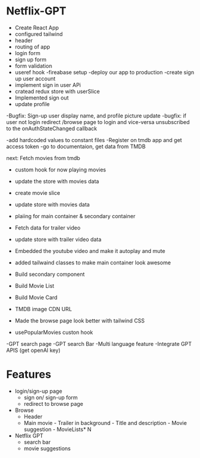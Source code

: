 # Netflix-GPT

- Create React App
- configured tailwind
- header
- routing of app
- login form
- sign up form
- form validation
- useref hook
  -fireabase setup
  -deploy our app to production
  -create sign up user account
- implement sign in user APi
- cratead redux store with userSlice
- Implemented sign out
- update profile

-Bugfix: Sign-up user display name, and profile picture update
-bugfix: if user not login redirect /browse page to login and vice-versa
unsubscribed to the onAuthStateChanged callback

-add hardcoded values to constant files
-Register on tmdb app and get access token
-go to documentaion, get data from TMDB

next: Fetch movies from tmdb

- custom hook for now playing movies
- update the store with movies data
- create movie slice
- update store with movies data
- plaiing for main container & secondary container
- Fetch data for trailer video
- update store with trailer video data
- Embedded the youtube video and make it autoplay and mute
- added tailwaind classes to make main container look awesome

- Build secondary component
- Build Movie List
- Build Movie Card
- TMDB image CDN URL
- Made the browse page look better with tailwind CSS
- usePopularMovies custon hook

-GPT search page
-GPT search Bar
-Multi language feature
-Integrate GPT APIS (get openAI key)

# Features

- login/sign-up page
  - sign on/ sign-up form
  - redirect to browse page
- Browse
  - Header
  - Main movie - Trailer in background - Title and description - Movie suggestion - MovieLists\* N
- Netflix GPT
  - search bar
  - movie suggestions
